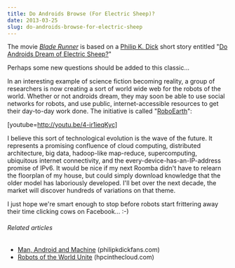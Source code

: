 ```yaml
---
title: Do Androids Browse (For Electric Sheep)?
date: 2013-03-25
slug: do-androids-browse-for-electric-sheep
---
```


The movie <em><a class="zem_slink" title="Blade Runner (Movie-Tie-In Edition)" href="http://www.amazon.com/Blade-Runner-Movie-Tie-Philip-Dick/dp/0345350472%3FSubscriptionId%3D0G81C5DAZ03ZR9WH9X82%26tag%3Dzemanta-20%26linkCode%3Dxm2%26camp%3D2025%26creative%3D165953%26creativeASIN%3D0345350472" target="_blank" rel="amazon">Blade Runner</a></em> is based on a <a class="zem_slink" title="Philip K. Dick" href="http://www.philipkdick.com" target="_blank" rel="homepage">Philip K. Dick</a> short story entitled "<a href="http://en.wikipedia.org/wiki/Do_Androids_Dream_of_Electric_Sheep%3F">Do Androids Dream of Electric Sheep?</a>"

Perhaps some new questions should be added to this classic...

In an interesting example of science fiction becoming reality, a group of researchers is now creating a sort of world wide web for the robots of the world. Whether or not androids dream, they may soon be able to use social networks for robots, and use public, internet-accessible resources to get their day-to-day work done. The initiative is called "<a title="roboearth.org" href="http://www.roboearth.org/">RoboEarth</a>":

[youtube=http://youtu.be/4-ir1ieqKyc]

I believe this sort of technological evolution is the wave of the future. It represents a promising confluence of cloud computing, distributed architecture, big data, hadoop-like map-reduce, supercomputing, ubiquitous internet connectivity, and the every-device-has-an-IP-address promise of IPv6. It would be nice if my next Roomba didn't have to relearn the floorplan of my house, but could simply download knowledge that the older model has laboriously developed. I'll bet over the next decade, the market will discover hundreds of variations on that theme.

I just hope we're smart enough to stop before robots start frittering away their time clicking cows on Facebook... :-)
<h6 style="font-size:1em;">Related articles</h6>
<ul class="zemanta-article-ul">
	<li><a href="http://www.philipkdickfans.com/mirror/websites/pkdweb/Man,%20Android%20and%20Machine.htm" target="_blank">Man, Android and Machine</a> (philipkdickfans.com)</li>
	<li><a href="http://www.hpcinthecloud.com/hpccloud/2013-03-11/robots_of_the_world_unite.html" target="_blank">Robots of the World Unite</a> (hpcinthecloud.com)</li>
</ul>